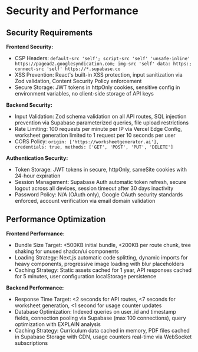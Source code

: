 # Security and Performance

## Security Requirements

**Frontend Security:**
- CSP Headers: `default-src 'self'; script-src 'self' 'unsafe-inline' https://pagead2.googlesyndication.com; img-src 'self' data: https:; connect-src 'self' https://*.supabase.co`
- XSS Prevention: React's built-in XSS protection, input sanitization via Zod validation, Content Security Policy enforcement
- Secure Storage: JWT tokens in httpOnly cookies, sensitive config in environment variables, no client-side storage of API keys

**Backend Security:**
- Input Validation: Zod schema validation on all API routes, SQL injection prevention via Supabase parameterized queries, file upload restrictions
- Rate Limiting: 100 requests per minute per IP via Vercel Edge Config, worksheet generation limited to 1 request per 10 seconds per user
- CORS Policy: `origin: ['https://worksheetgenerator.ai'], credentials: true, methods: ['GET', 'POST', 'PUT', 'DELETE']`

**Authentication Security:**
- Token Storage: JWT tokens in secure, httpOnly, sameSite cookies with 24-hour expiration
- Session Management: Supabase Auth automatic token refresh, secure logout across all devices, session timeout after 30 days inactivity
- Password Policy: N/A (OAuth only), Google OAuth security standards enforced, account verification via email domain validation

## Performance Optimization

**Frontend Performance:**
- Bundle Size Target: <500KB initial bundle, <200KB per route chunk, tree shaking for unused shadcn/ui components
- Loading Strategy: Next.js automatic code splitting, dynamic imports for heavy components, progressive image loading with blur placeholders
- Caching Strategy: Static assets cached for 1 year, API responses cached for 5 minutes, user configuration localStorage persistence

**Backend Performance:**
- Response Time Target: <2 seconds for API routes, <7 seconds for worksheet generation, <1 second for usage counter updates
- Database Optimization: Indexed queries on user_id and timestamp fields, connection pooling via Supabase (max 100 connections), query optimization with EXPLAIN analysis
- Caching Strategy: Curriculum data cached in memory, PDF files cached in Supabase Storage with CDN, usage counters real-time via WebSocket subscriptions